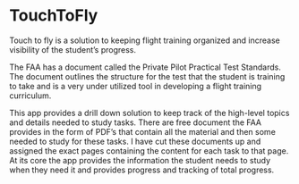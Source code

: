 # TouchToFly
Touch to fly is a solution to keeping flight training organized and increase visibility of the student’s progress. 

The FAA has a document called the Private Pilot Practical Test Standards. The document outlines the structure for the test that the student is training to take and is a very under utilized tool in developing a flight training curriculum. 

This app provides a drill down solution to keep track of the high-level topics and details needed to study tasks. There are free document the FAA provides in the form of PDF’s that contain all the material and then some needed to study for these tasks. I have cut these documents up and assigned the exact pages containing the content for each task to that page. At its core the app provides the information the student needs to study when they need it and provides progress and tracking of total progress. 

